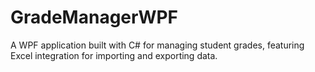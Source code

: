 # GradeManagerWPF
A WPF application built with C# for managing student grades, featuring Excel integration for importing and exporting data.
